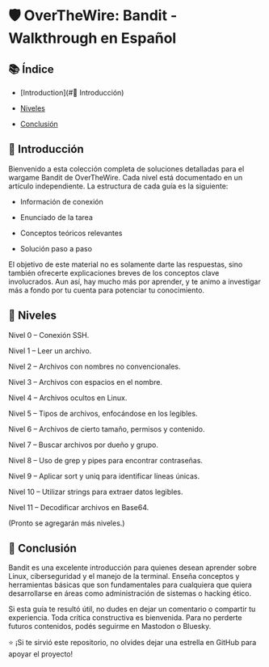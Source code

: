 # 🛡️ OverTheWire: Bandit - Walkthrough en Español

## 📚 Índice

* [Introduction](#📖 Introducción)


* [Niveles](#niveles)


* [Conclusión](conclusión)

## 📖 Introducción

Bienvenido a esta colección completa de soluciones detalladas para el wargame Bandit de OverTheWire. Cada nivel está documentado en un artículo independiente. La estructura de cada guía es la siguiente:

* Información de conexión

* Enunciado de la tarea

* Conceptos teóricos relevantes

* Solución paso a paso

El objetivo de este material no es solamente darte las respuestas, sino también ofrecerte explicaciones breves de los conceptos clave involucrados. Aun así, hay mucho más por aprender, y te animo a investigar más a fondo por tu cuenta para potenciar tu conocimiento.

## 🚀 Niveles

Nivel 0 – Conexión SSH.

Nivel 1 – Leer un archivo.

Nivel 2 – Archivos con nombres no convencionales.

Nivel 3 – Archivos con espacios en el nombre.

Nivel 4 – Archivos ocultos en Linux.

Nivel 5 – Tipos de archivos, enfocándose en los legibles.

Nivel 6 – Archivos de cierto tamaño, permisos y contenido.

Nivel 7 – Buscar archivos por dueño y grupo.

Nivel 8 – Uso de grep y pipes para encontrar contraseñas.

Nivel 9 – Aplicar sort y uniq para identificar líneas únicas.

Nivel 10 – Utilizar strings para extraer datos legibles.

Nivel 11 – Decodificar archivos en Base64.

(Pronto se agregarán más niveles.)

## 🎯 Conclusión

Bandit es una excelente introducción para quienes desean aprender sobre Linux, ciberseguridad y el manejo de la terminal. Enseña conceptos y herramientas básicas que son fundamentales para cualquiera que quiera desarrollarse en áreas como administración de sistemas o hacking ético.

Si esta guía te resultó útil, no dudes en dejar un comentario o compartir tu experiencia. Toda crítica constructiva es bienvenida. Para no perderte futuros contenidos, podés seguirme en Mastodon o Bluesky.

⭐ ¡Si te sirvió este repositorio, no olvides dejar una estrella en GitHub para apoyar el proyecto!



